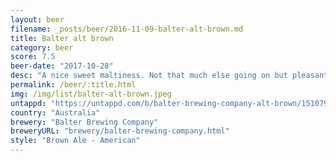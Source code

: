```yaml
---
layout: beer
filename: _posts/beer/2016-11-09-balter-alt-brown.md
title: Balter alt brown
category: beer
score: 7.5
beer-date: "2017-10-28"
desc: "A nice sweet maltiness. Not that much else going on but pleasantly easy drinking"
permalink: /beer/:title.html
img: /img/list/balter-alt-brown.jpeg
untappd: "https://untappd.com/b/balter-brewing-company-alt-brown/1510798"
country: "Australia"
brewery: "Balter Brewing Company"
breweryURL: "brewery/balter-brewing-company.html"
style: "Brown Ale - American"
---
```


